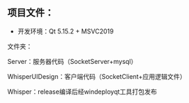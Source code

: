 ## 项目文件：

- 开发环境：Qt 5.15.2 + MSVC2019

文件夹：

Server：服务器代码（SocketServer+mysql）

WhisperUIDesign：客户端代码（SocketClient+应用逻辑文件）

Whisper：release编译后经windeployqt工具打包发布





